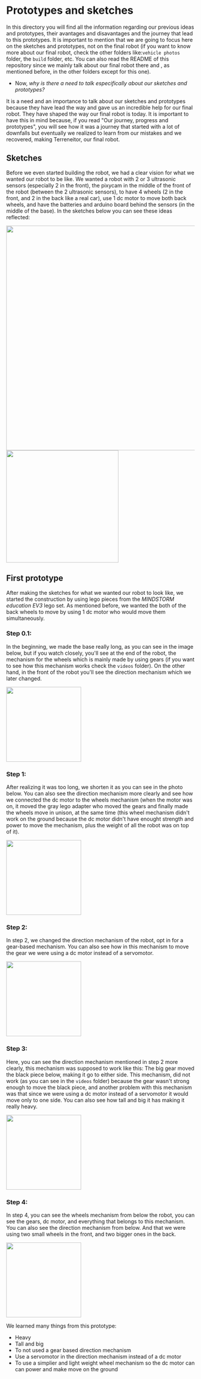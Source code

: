 # Prototypes and sketches 

In this directory you will find all the information regarding our previous ideas and prototypes, their avantages and disavantages and the journey that lead to this prototypes. It is important to mention that we are going to focus here on the sketches and prototypes, not on the final robot (if you want to know more about our final robot, check the other folders like:`vehicle photos` folder, the `build` folder, etc. You can also read the README of this repository since we mainly talk about our final robot there and , as mentioned before, in the other folders except for this one).

- Now, _why is there a need to talk especifically about our sketches and prototypes?_

It is a need and an importance to talk about our sketches and prototypes because they have lead the way and gave us an incredible help for our final robot. They have shaped the way our final robot is today. It is important to have this in mind because, if you read "Our journey, progress and prototypes", you will see how it was a journey that started with a lot of downfalls but eventually we realized to learn from our mistakes and we recovered, making Terreneitor, our final robot.

## Sketches

Before we even started building the robot, we had a clear vision for what we wanted our robot to be like. We wanted a robot with 2 or 3 ultrasonic sensors (especially 2 in the front), the pixycam in the middle of the front of the robot (between the 2 ultrasonic sensors), to have 4 wheels (2 in the front, and 2 in the back like a real car), use 1 dc motor to move both back wheels, and have the batteries and arduino board behind the sensors (in the middle of the base). In the sketches below you can see these ideas reflected:

<img src="First sketches 1.jpeg" width="600">     <img src="First sketches 2.jpeg" width="300">

## First prototype

After making the sketches for what we wanted our robot to look like, we started the construction by using lego pieces from the _MINDSTORM education EV3_ lego set. As mentioned before, we wanted the both of the back wheels to move by using 1 dc motor who would move them simultaneously. 

### Step 0.1: 

In the beginning, we made the base really long, as you can see in the image below, but if you watch closely, you'll see at the end of the robot, the mechanism for the wheels which is mainly made by using gears (if you want to see how this mechanism works check the `videos` folder). On the other hand, in the front of the robot you'll see the direction mechanism which we later changed.

<img src="First prototype step 0.1.jpeg" width="200">

### Step 1:

After realizing it was too long, we shorten it as you can see in the photo below. You can also see the direction mechanism more clearly and see how we connected the dc motor to the wheels mechanism (when the motor was on, it moved the gray lego adapter who moved the gears and finally made the wheels move in unison, at the same time (this wheel mechanism didn't work on the ground because the dc motor didn't have enought strength and power to move the mechanism, plus the weight of all the robot was on top of it).

<img src="First prototype step 1 (cenital view).jpeg" width="200">

### Step 2:

In step 2, we changed the direction mechanism of the robot, opt in for a gear-based mechanism. You can also see how in this mechanism to move the gear we were using a dc motor instead of a servomotor.

<img src="First prototype step 2 (cenital view).jpeg" width="200">

### Step 3:

Here, you can see the direction mechanism mentioned in step 2 more clearly, this mechanism was supposed to work like this: The big gear moved the black piece below, making it go to either side. This mechanism, did not work (as you can see in the `videos` folder) because the gear wasn't strong enough to move the black piece, and another problem with this mechanism was that since we were using a dc motor instead of a servomotor it would move only to one side. You can also see how tall and big it has making it really heavy.

<img src="First prototype step 3 (front view).jpeg" width="200">

### Step 4:

In step 4, you can see the wheels mechanism from below the robot, you can see the gears, dc motor, and everything that belongs to this mechanism. 
You can also see the direction mechanism from below. And that we were using two small wheels in the front, and two bigger ones in the back.

<img src="First prototype step 4 (worm’s-eye view).jpeg" width="200">

We learned many things from this prototype:

- Heavy
- Tall and big
- To not used a gear based direction mechanism
- Use a servomotor in the direction mechanism instead of a dc motor
- To use a simplier and light weight wheel mechanism so the dc motor can can power and make move on the ground





